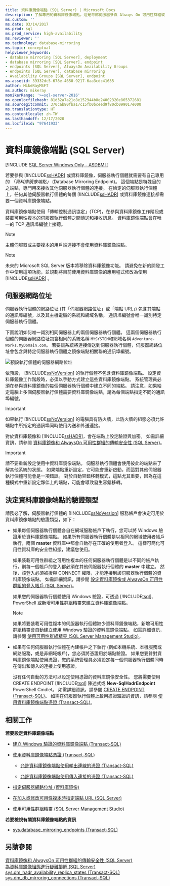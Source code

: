 ```yaml
---
title: 資料庫鏡像端點 (SQL Server) | Microsoft Docs
description: 了解專用的資料庫鏡像端點，這是每部伺服器參與 Always On 可用性群組或資料庫鏡像的必要項目。
ms.custom: ''
ms.date: 03/14/2017
ms.prod: sql
ms.prod_service: high-availability
ms.reviewer: ''
ms.technology: database-mirroring
ms.topic: conceptual
helpviewer_keywords:
- database mirroring [SQL Server], deployment
- database mirroring [SQL Server], endpoint
- endpoints [SQL Server], AlwaysOn Availability Groups
- endpoints [SQL Server], database mirroring
- Availability Groups [SQL Server], endpoint
ms.assetid: 39332dc5-678e-4650-9217-6aa3cdc41635
author: MikeRayMSFT
ms.author: mikeray
monikerRange: '>=sql-server-2016'
ms.openlocfilehash: 81d32a7a21c8e152944b8e24002320e865372681
ms.sourcegitcommit: 370cab80fba17c15fb0bceed9f80cb099017e000
ms.translationtype: HT
ms.contentlocale: zh-TW
ms.lasthandoff: 12/17/2020
ms.locfileid: "97641933"
---
```

# <a name="the-database-mirroring-endpoint-sql-server"></a>資料庫鏡像端點 (SQL Server)

[!INCLUDE [SQL Server Windows Only - ASDBMI ](../../includes/applies-to-version/sql-windows-only-asdbmi.md)]

  若要參與 [!INCLUDE[ssHADR](../../includes/sshadr-md.md)] 或資料庫鏡像，伺服器執行個體就需要有自己專用的 *「資料庫鏡像端點」* (Database Mirroring Endpoint)。 這個端點是特殊目的之端點，專門用來接收其他伺服器執行個體的連接。 在給定的伺服器執行個體上，任何其他伺服器執行個體的每個 [!INCLUDE[ssHADR](../../includes/sshadr-md.md)] 或資料庫鏡像連接都需要一個資料庫鏡像端點。  
  
 資料庫鏡像端點使用「傳輸控制通訊協定」(TCP)，在參與資料庫鏡像工作階段或裝載可用性複本的伺服器執行個體之間傳送和接收訊息。 資料庫鏡像端點會在唯一的 TCP 通訊埠編號上接聽。  
  
> [!NOTE]  
>  主體伺服器或主要複本的用戶端連接不會使用資料庫鏡像端點。  
  
> [!NOTE]  
>  未來的 Microsoft SQL Server 版本將移除資料庫鏡像功能。 請避免在新的開發工作中使用這項功能，並規劃將目前使用資料庫鏡像的應用程式修改為使用 [!INCLUDE[ssHADR](../../includes/sshadr-md.md)] 。  
  
  
##  <a name="server-network-address"></a><a name="ServerNetworkAddress"></a> 伺服器網路位址  
 伺服器執行個體的網路位址 (其「伺服器網路位址」或「端點 URL」) 包含其端點的通訊埠編號，以及其主機電腦的系統和網域名稱。 通訊埠編號會唯一識別特定伺服器執行個體。  
  
 下圖說明如何唯一識別相同伺服器上的兩個伺服器執行個體。 這兩個伺服器執行個體的伺服器網路位址包含相同的系統名稱 `MYSYSTEM`和網域名稱 `Adventure-Works.MyDomain.com`。 若要讓系統將連接傳送到伺服器執行個體，伺服器網路位址會包含與特定伺服器執行個體之鏡像端點相關聯的通訊埠編號。  
  
 ![預設執行個體的伺服器網路位址](../../database-engine/availability-groups/windows/media/dbm-2-instances-ports-1-system.gif "預設執行個體的伺服器網路位址")  
  
 依預設， [!INCLUDE[ssNoVersion](../../includes/ssnoversion-md.md)] 的執行個體不包含資料庫鏡像端點。 設定資料庫鏡像工作階段時，必須以手動方式建立這些資料庫鏡像端點。 系統管理員必須在參與資料庫鏡像的每個伺服器執行個體中建立不同的端點。 請注意，如果給定電腦上多個伺服器執行個體需要資料庫鏡像端點，請為每個端點指定不同的通訊埠編號。  
  
> [!IMPORTANT]  
>  如果執行 [!INCLUDE[ssNoVersion](../../includes/ssnoversion-md.md)] 的電腦具有防火牆，此防火牆的組態必須允許端點中所指定的通訊埠同時使用內送和外送連接。  
  
 對於資料庫鏡像和 [!INCLUDE[ssHADR](../../includes/sshadr-md.md)]，會在端點上設定驗證與加密。 如需詳細資訊，請參閱 [資料庫鏡像和 AlwaysOn 可用性群組的傳輸安全性 (SQL Server)](../../database-engine/database-mirroring/transport-security-database-mirroring-always-on-availability.md)。  
  
> [!IMPORTANT]  
>  請不要重新設定使用中資料庫鏡像端點。 伺服器執行個體會使用彼此的端點來了解其他系統的狀態。 如果端點重新設定，它可能會重新啟動，而這對其他伺服器執行個體可能會是一項錯誤。 對於自動容錯移轉模式，這點尤其重要，因為在這種模式中重新設定夥伴上的端點，可能會導致發生容錯移轉。  
  
  
##  <a name="determining-the-authentication-type-for-a-database-mirroring-endpoint"></a><a name="EndpointAuthenticationTypes"></a> 決定資料庫鏡像端點的驗證類型  
 請務必了解，伺服器執行個體的 [!INCLUDE[ssNoVersion](../../includes/ssnoversion-md.md)] 服務帳戶會決定可用於資料庫鏡像端點的驗證類型，如下：  
  
-   如果每個伺服器執行個體各自在網域服務帳戶下執行，您可以將 Windows 驗證用於資料庫鏡像端點。 如果所有伺服器執行個體是以相同的網域使用者帳戶執行，兩個 **master** 資料庫中都會自動存在正確的使用者登入。 這樣可簡化可用性資料庫的安全性組態，建議您使用。  
  
     如果裝載可用性群組之可用性複本的任何伺服器執行個體是以不同的帳戶執行，則每一個帳戶的登入都必須在其他伺服器執行個體的 **master** 中建立。 然後，該登入必須被授與 CONNECT 權限，才能連接到該伺服器執行個體的資料庫鏡像端點。 如需詳細資訊，請參閱 [設定資料庫鏡像或 AlwaysOn 可用性群組的登入帳戶 (SQL Server)](../../database-engine/database-mirroring/set-up-login-accounts-database-mirroring-always-on-availability.md)。  
  
     如果您的伺服器執行個體使用 Windows 驗證，可透過 [!INCLUDE[tsql](../../includes/tsql-md.md)]、PowerShell 或新增可用性群組精靈來建立資料庫鏡像端點。  
  
    > [!NOTE]  
    >  如果將要裝載可用性複本的伺服器執行個體缺少資料庫鏡像端點，新增可用性群組精靈會自動建立使用 Windows 驗證的資料庫鏡像端點。 如需詳細資訊，請參閱 [使用可用性群組精靈 (SQL Server Management Studio)](../../database-engine/availability-groups/windows/use-the-availability-group-wizard-sql-server-management-studio.md)。  
  
-   如果有任何伺服器執行個體在內建帳戶之下執行 (例如本機系統、本機服務或網路服務，或是非網域帳戶)，您必須將憑證用於端點驗證。 如果您要針對資料庫鏡像端點使用憑證，您的系統管理員必須設定每一個伺服器執行個體同時在傳出和傳入的連接上使用憑證。  
  
     沒有任何自動的方法可以設定使用憑證的資料庫鏡像安全性。 您將需要使用 CREATE ENDPOINT [!INCLUDE[tsql](../../includes/tsql-md.md)] 陳述式或 **New-SqlHadrEndpoint** PowerShell Cmdlet。 如需詳細資訊，請參閱 [CREATE ENDPOINT (Transact-SQL)](../../t-sql/statements/create-endpoint-transact-sql.md)。 如需在伺服器執行個體上啟用憑證驗證的資訊，請參閱 [使用資料庫鏡像端點憑證 (Transact-SQL)](../../database-engine/database-mirroring/use-certificates-for-a-database-mirroring-endpoint-transact-sql.md)。  
  
  
##  <a name="related-tasks"></a><a name="RelatedTasks"></a> 相關工作  
 **若要設定資料庫鏡像端點**  
  
-   [建立 Windows 驗證的資料庫鏡像端點 (Transact-SQL)](../../database-engine/database-mirroring/create-a-database-mirroring-endpoint-for-windows-authentication-transact-sql.md)  
  
-   [使用資料庫鏡像端點憑證 (Transact-SQL)](../../database-engine/database-mirroring/use-certificates-for-a-database-mirroring-endpoint-transact-sql.md)  
  
    -   [允許資料庫鏡像端點使用輸出連線的憑證 (Transact-SQL)](../../database-engine/database-mirroring/database-mirroring-use-certificates-for-outbound-connections.md)  
  
    -   [允許資料庫鏡像端點使用傳入連接的憑證 (Transact-SQL)](../../database-engine/database-mirroring/database-mirroring-use-certificates-for-inbound-connections.md)  
  
-   [指定伺服器網路位址 (資料庫鏡像)](../../database-engine/database-mirroring/specify-a-server-network-address-database-mirroring.md)  
  
-   [在加入或修改可用性複本時指定端點 URL (SQL Server)](../../database-engine/availability-groups/windows/specify-endpoint-url-adding-or-modifying-availability-replica.md)  
  
-   [使用可用性群組精靈 (SQL Server Management Studio)](../../database-engine/availability-groups/windows/use-the-availability-group-wizard-sql-server-management-studio.md)  
  
 **若要檢視有關資料庫鏡像端點的資訊**  
  
-   [sys.database_mirroring_endpoints (Transact-SQL)](../../relational-databases/system-catalog-views/sys-database-mirroring-endpoints-transact-sql.md)  
  
  
## <a name="see-also"></a>另請參閱  
 [資料庫鏡像和 AlwaysOn 可用性群組的傳輸安全性 (SQL Server)](../../database-engine/database-mirroring/transport-security-database-mirroring-always-on-availability.md)   
 [為資料庫鏡像組態進行疑難排解 (SQL Server)](../../database-engine/database-mirroring/troubleshoot-database-mirroring-configuration-sql-server.md)   
 [sys.dm_hadr_availability_replica_states (Transact-SQL)](../../relational-databases/system-dynamic-management-views/sys-dm-hadr-availability-replica-states-transact-sql.md)   
 [sys.dm_db_mirroring_connections (Transact-SQL)](../../relational-databases/system-dynamic-management-views/database-mirroring-sys-dm-db-mirroring-connections.md)  
  
  
